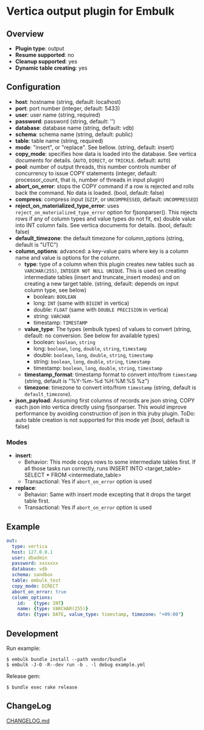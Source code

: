 # Vertica output plugin for Embulk

## Overview

* **Plugin type**: output
* **Resume supported**: no
* **Cleanup supported**: yes
* **Dynamic table creating**: yes

## Configuration

- **host**: hostname (string, default: localhost)
- **port**: port number (integer, default: 5433)
- **user**: user name (string, required)
- **password**: password (string, default: '')
- **database**: database name (string, default: vdb)
- **schema**:   schema name (string, default: public)
- **table**:    table name (string, required)
- **mode**:     "insert", or "replace". See bellow. (string, default: insert)
- **copy_mode**: specifies how data is loaded into the database. See vertica documents for details. (`AUTO`, `DIRECT`, or `TRICKLE`. default: `AUTO`)
- **pool**: number of output threads, this number controls number of concurrency to issue COPY statements (integer, default: processor_count, that is, number of threads in input plugin)
- **abort_on_error**: stops the COPY command if a row is rejected and rolls back the command. No data is loaded. (bool, default: false)
- **compress**: compress input (`GZIP`, or `UNCOMPRESSED`, default: `UNCOMPRESSED`)
- **reject_on_materialized_type_error**: uses `reject_on_materialized_type_error` option for fjsonparser(). This rejects rows if any of column types and value types do not fit, ex) double value into INT column fails. See vertica documents for details. (bool, default: false)
- **default_timezone**: the default timezone for column_options (string, default is "UTC")
- **column_options**: advanced: a key-value pairs where key is a column name and value is options for the column.
  - **type**: type of a column when this plugin creates new tables such as `VARCHAR(255)`, `INTEGER NOT NULL UNIQUE`. This is used on creating intermediate tables (insert and truncate_insert modes) and on creating a new target table. (string, default: depends on input column type, see below)
    - boolean:   `BOOLEAN`
    - long:      `INT` (same with `BIGINT` in vertica)
    - double:    `FLOAT` (same with `DOUBLE PRECISION` in vertica)
    - string:    `VARCHAR`
    - timestamp: `TIMESTAMP`
  - **value_type**:  The types (embulk types) of values to convert (string, default: no conversion. See below for available types)
    - boolean:   `boolean`, `string`
    - long:      `boolean`, `long`, `double`, `string`, `timestamp`
    - double:    `boolean`, `long`, `double`, `string`, `timestamp`
    - string:    `boolean`, `long`, `double`, `string`, `timestamp`
    - timestamp: `boolean`, `long`, `double`, `string`, `timestamp`
  - **timestamp_format**: timestamp format to convert into/from `timestamp` (string, default is "%Y-%m-%d %H:%M:%S %z")
  - **timezone**: timezone to convert into/from `timestamp` (string, default is `default_timezone`).
- **json_payload**: Assuming first columns of records are json string, COPY each json into vertica directly using fjsonparser. This would improve performance by avoiding construction of json in this jruby plugin. ToDo: auto table creation is not supported for this mode yet (bool, default is false)

### Modes

* **insert**:
  * Behavior: This mode copys rows to some intermediate tables first. If all those tasks run correctly, runs INSERT INTO <target_table> SELECT * FROM <intermediate_table>
  * Transactional: Yes if `abort_on_error` option is used
* **replace**:
  * Behavior: Same with insert mode excepting that it drops the target table first.
  * Transactional: Yes if `abort_on_error` option is used

## Example

```yaml
out:
  type: vertica 
  host: 127.0.0.1
  user: dbadmin
  password: xxxxxxx
  database: vdb
  schema: sandbox
  table: embulk_test
  copy_mode: DIRECT
  abort_on_error: true
  column_options:
    id:   {type: INT}
    name: {type: VARCHAR(255)}
    date: {type: DATE, value_type: timestamp, timezone: "+09:00"}
```

## Development

Run example:

```
$ embulk bundle install --path vendor/bundle
$ embulk -J-O -R--dev run -b . -l debug example.yml
```

Release gem:

```
$ bundle exec rake release
```

## ChangeLog

[CHANGELOG.md](CHANGELOG.md)

